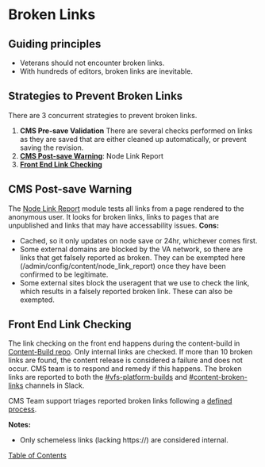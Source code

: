# Broken Links

## Guiding principles

* Veterans should not encounter broken links.
* With hundreds of editors, broken links are inevitable.

## Strategies to Prevent Broken Links

There are 3 concurrent strategies to prevent broken links.

   1.  **CMS Pre-save Validation**
      There are several checks performed on links as they are saved that are either cleaned up automatically, or prevent saving the revision.
   2.  **[CMS Post-save Warning](#cms-post-save-warning)**: Node Link Report
   3.  **[Front End Link Checking](#front-end-link-checking)**

## CMS Post-save Warning
  The [Node Link Report](https://www.drupal.org/project/node_link_report) module tests all links from a page rendered to the anonymous user.  It looks for broken links, links to pages that are unpublished and links that may have accessability issues.
  **Cons:**

  * Cached, so it only updates on node save or 24hr, whichever comes first.
  * Some external domains are blocked by the VA network, so there are links that get falsely reported as broken.  They can be exempted here (/admin/config/content/node_link_report) once they have been confirmed to be legitimate.
  * Some external sites block the useragent that we use to check the link, which results in a falsely reported broken link.  These can also be exempted.

## Front End Link Checking

The link checking on the front end happens during the content-build in [Content-Build repo](https://github.com/department-of-veterans-affairs/content-build/tree/master/src/site/stages/build/plugins/modify-dom/check-broken-links).  Only internal links are checked. If more than 10 broken links are found, the content release is considered a failure and does not occur.  CMS team is to respond and remedy if this happens.  The broken links are reported to both the [#vfs-platform-builds](https://dsva.slack.com/archives/C0MQ281DJ) and [#content-broken-links](https://dsva.slack.com/archives/C030F5WV2TF) channels in Slack.

CMS Team support triages reported broken links following a [defined process](https://github.com/department-of-veterans-affairs/va.gov-team/blob/master/platform/cms/helpdesk/broken-link-process.md).

**Notes:**

  * Only schemeless links (lacking https://) are considered internal.

[Table of Contents](../README.md)
